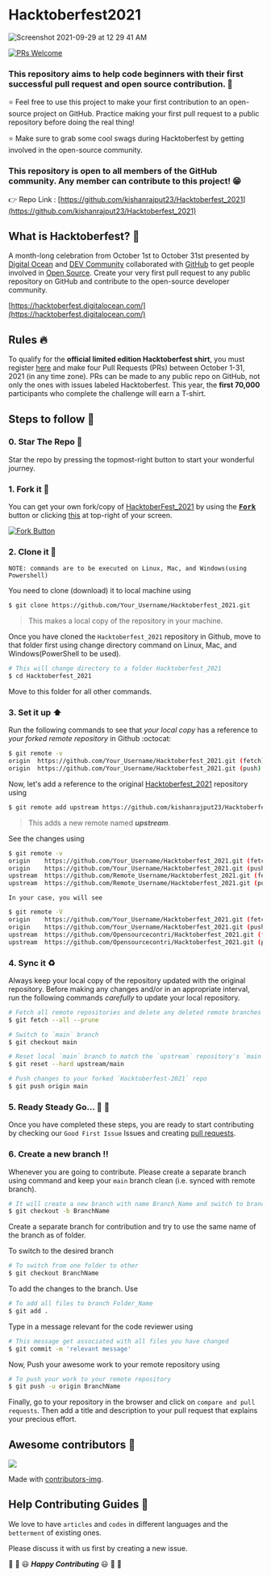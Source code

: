 #  Hacktoberfest2021 
![Screenshot 2021-09-29 at 12 29 41 AM](https://user-images.githubusercontent.com/29686102/135149193-d87a9188-6b54-4839-80dd-48d2a4983a80.png)

[![PRs Welcome](https://img.shields.io/badge/PRs-welcome-brightgreen.svg?style=flat-square)](http://makeapullrequest.com)

### This repository aims to help code beginners with their first successful pull request and open source contribution. :partying_face:

:star: Feel free to use this project to make your first contribution to an open-source project on GitHub. Practice making your first pull request to a public repository before doing the real thing!

:star: Make sure to grab some cool swags during Hacktoberfest by getting involved in the open-source community.

### This repository is open to all members of the GitHub community. Any member can contribute to this project! :grin:

:point_right: Repo Link : [https://github.com/kishanrajput23/Hacktoberfest_2021](https://github.com/kishanrajput23/Hacktoberfest_2021)

## What is Hacktoberfest? :thinking:
A month-long celebration from October 1st to October 31st presented by [Digital Ocean](https://hacktoberfest.digitalocean.com/) and [DEV Community](https://dev.to/) collaborated with [GitHub](https://github.com/blog/2433-celebrate-open-source-this-october-with-hacktoberfest) to get people involved in [Open Source](https://github.com/open-source). Create your very first pull request to any public repository on GitHub and contribute to the open-source developer community.

[https://hacktoberfest.digitalocean.com/](https://hacktoberfest.digitalocean.com/)


## Rules :fire:
To qualify for the __official limited edition Hacktoberfest shirt__, you must register [here](https://hacktoberfest.digitalocean.com/) and make four Pull Requests (PRs) between October 1-31, 2021 (in any time zone). PRs can be made to any public repo on GitHub, not only the ones with issues labeled Hacktoberfest. This year, the __first 70,000__ participants who complete the challenge will earn a T-shirt.

## Steps to follow :scroll:

### 0. Star The Repo :star2:

Star the repo by pressing the topmost-right button to start your wonderful journey.


### 1. Fork it :fork_and_knife:

You can get your own fork/copy of [HacktoberFest_2021](https://github.com/Opensourcecontri/Hacktoberfest-2021) by using the <a href="https://github.com/Opensourcecontri/Hacktoberfest-2021/new/master?readme=1#fork-destination-box"><kbd><b>Fork</b></kbd></a> button or clicking [this](https://github.com/Opensourcecontri/Hacktoberfest-2021/new/master?readme=1#fork-destination-box) at top-right of your screen.

 [![Fork Button](https://help.github.com/assets/images/help/repository/fork_button.jpg)](https://github.com/Opensourcecontri/Hacktoberfest-2021)


### 2. Clone it :busts_in_silhouette:

`NOTE: commands are to be executed on Linux, Mac, and Windows(using Powershell)`

You need to clone (download) it to local machine using

```sh
$ git clone https://github.com/Your_Username/Hacktoberfest_2021.git
```

> This makes a local copy of the repository in your machine.

Once you have cloned the `Hacktoberfest_2021` repository in Github, move to that folder first using change directory command on Linux, Mac, and Windows(PowerShell to be used).

```sh
# This will change directory to a folder Hacktoberfest_2021
$ cd Hacktoberfest_2021
```

Move to this folder for all other commands.

### 3. Set it up :arrow_up:

Run the following commands to see that *your local copy* has a reference to *your forked remote repository* in Github :octocat:

```sh
$ git remote -v
origin  https://github.com/Your_Username/Hacktoberfest_2021.git (fetch)
origin  https://github.com/Your_Username/Hacktoberfest_2021.git (push)
```

Now, let's add a reference to the original [Hacktoberfest_2021](https://github.com/kishanrajput23/Hacktoberfest_2021/) repository using

```sh
$ git remote add upstream https://github.com/kishanrajput23/Hacktoberfest_2021.git
```

> This adds a new remote named ***upstream***.

See the changes using

```sh
$ git remote -v
origin    https://github.com/Your_Username/Hacktoberfest_2021.git (fetch)
origin    https://github.com/Your_Username/Hacktoberfest_2021.git (push)
upstream  https://github.com/Remote_Username/Hacktoberfest_2021.git (fetch)
upstream  https://github.com/Remote_Username/Hacktoberfest_2021.git (push)
```
`In your case, you will see`
```sh
$ git remote -V
origin    https://github.com/Your_Username/Hacktoberfest_2021.git (fetch)
origin    https://github.com/Your_Username/Hacktoberfest_2021.git (push)
upstream  https://github.com/Opensourcecontri/Hacktoberfest_2021.git (fetch)
upstream  https://github.com/Opensourcecontri/Hacktoberfest_2021.git (push)
```

### 4. Sync it :recycle:

Always keep your local copy of the repository updated with the original repository.
Before making any changes and/or in an appropriate interval, run the following commands *carefully* to update your local repository.

```sh
# Fetch all remote repositories and delete any deleted remote branches
$ git fetch --all --prune

# Switch to `main` branch
$ git checkout main

# Reset local `main` branch to match the `upstream` repository's `main` branch
$ git reset --hard upstream/main

# Push changes to your forked `Hacktoberfest-2021` repo
$ git push origin main
```

### 5. Ready Steady Go... :turtle: :rabbit2:

Once you have completed these steps, you are ready to start contributing by checking our `Good First Issue` Issues and creating [pull requests](https://github.com/kishanrajput23/Hacktoberfest_2021/pulls).

### 6. Create a new branch :bangbang:

Whenever you are going to contribute. Please create a separate branch using command and keep your `main` branch clean (i.e. synced with remote branch).

```sh
# It will create a new branch with name Branch_Name and switch to branch Folder_Name
$ git checkout -b BranchName
```

Create a separate branch for contribution and try to use the same name of the branch as of folder.

To switch to the desired branch

```sh
# To switch from one folder to other
$ git checkout BranchName
```

To add the changes to the branch. Use

```sh
# To add all files to branch Folder_Name
$ git add .
```

Type in a message relevant for the code reviewer using

```sh
# This message get associated with all files you have changed
$ git commit -m 'relevant message'
```

Now, Push your awesome work to your remote repository using

```sh
# To push your work to your remote repository
$ git push -u origin BranchName
```

Finally, go to your repository in the browser and click on `compare and pull requests`.
Then add a title and description to your pull request that explains your precious effort.

## Awesome contributors :star_struck:
<a href="https://github.com/kishanrajput23/Hacktoberfest_2021/graphs/contributors">
  <img src="https://contributors-img.web.app/image?repo=kishanrajput23/Hacktoberfest_2021" />
</a>

Made with [contributors-img](https://contributors-img.web.app).

## Help Contributing Guides :crown:

We love to have `articles` and `codes` in different languages and the `betterment` of existing ones.

Please discuss it with us first by creating a new issue.

:tada: :confetti_ball: :smiley: _**Happy Contributing**_ :smiley: :confetti_ball: :tada:
